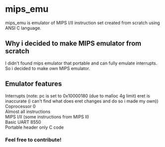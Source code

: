 # mips_emu
mips_emu is emulator of MIPS I/II instruction set created from scratch using ANSI C language.

## Why i decided to make MIPS emulator from scratch
I didn't found mips emulator that portable and can fully emulate interrupts. So i decided to make own MIPS emulator.

## Emulator features
Interrupts (note: pc is set to 0x10000180 (due to malloc 4g limit) eret is inaccurate (i can't find what does eret  changes and do so i made my own)) <br />
Coprocessor 0 <br />
Almost all instructions <br />
MIPS I/II (some instructions from MIPS II) <br />
Basic UART 8550 <br />
Portable header only C code <br />

### Feel free to contribute!